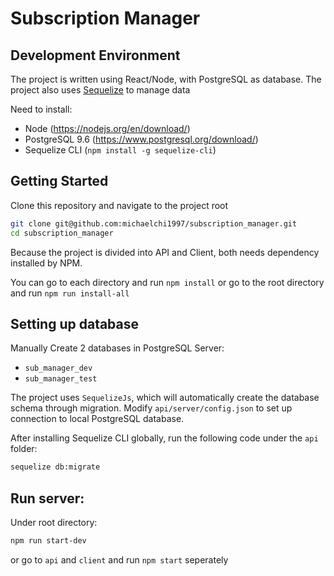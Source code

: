 # Subscription Manager

## Development Environment

The project is written using React/Node, with PostgreSQL as database. The project also uses [Sequelize](http://docs.sequelizejs.com/) to manage data

Need to install: 
- Node (https://nodejs.org/en/download/)
- PostgreSQL 9.6 (https://www.postgresql.org/download/)
- Sequelize CLI (```npm install -g sequelize-cli```)

## Getting Started
Clone this repository and navigate to the project root

```bash
git clone git@github.com:michaelchi1997/subscription_manager.git
cd subscription_manager
```

Because the project is divided into API and Client, both needs dependency installed by NPM. 

You can go to each directory and run `npm install` or go to the root directory and run `npm run install-all`

## Setting up database

Manually Create 2 databases in PostgreSQL Server: 
- `sub_manager_dev`
- `sub_manager_test`

The project uses `SequelizeJs`, which will automatically create the database schema through migration. Modify `api/server/config.json` to set up connection to local PostgreSQL database. 

After installing Sequelize CLI globally, run the following code under the `api` folder:

```bash
sequelize db:migrate
```

## Run server:

Under root directory:

```bash
npm run start-dev
```

or go to `api` and `client` and run `npm start` seperately

